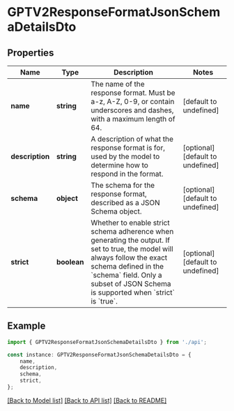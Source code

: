 # GPTV2ResponseFormatJsonSchemaDetailsDto


## Properties

Name | Type | Description | Notes
------------ | ------------- | ------------- | -------------
**name** | **string** | The name of the response format. Must be a-z, A-Z, 0-9, or contain underscores and dashes, with a maximum length of 64. | [default to undefined]
**description** | **string** | A description of what the response format is for, used by the model to determine how to respond in the format. | [optional] [default to undefined]
**schema** | **object** | The schema for the response format, described as a JSON Schema object. | [optional] [default to undefined]
**strict** | **boolean** | Whether to enable strict schema adherence when generating the output. If set to true, the model will always follow the exact schema defined in the &#x60;schema&#x60; field. Only a subset of JSON Schema is supported when &#x60;strict&#x60; is &#x60;true&#x60;. | [optional] [default to undefined]

## Example

```typescript
import { GPTV2ResponseFormatJsonSchemaDetailsDto } from './api';

const instance: GPTV2ResponseFormatJsonSchemaDetailsDto = {
    name,
    description,
    schema,
    strict,
};
```

[[Back to Model list]](../README.md#documentation-for-models) [[Back to API list]](../README.md#documentation-for-api-endpoints) [[Back to README]](../README.md)
